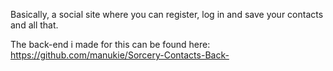 Basically, a social site where you can register, log in and save your contacts and all that.

The back-end i made for this can be found here: https://github.com/manukie/Sorcery-Contacts-Back-